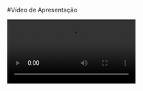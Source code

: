 #Vídeo de Apresentação

![video de apresentacao](pmv-ads-2023-2-e2-proj-int-t6-control-tasks-points/docs/video/Taskpoints.mp4)


